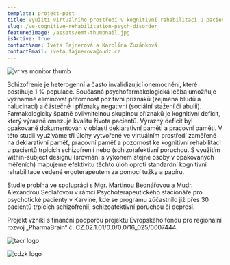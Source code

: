 ```yaml
---
template: project-post
title: Využití virtuálního prostředí v kognitivní rehabilitaci u pacientů s psychiatrickým onemocněním
slug: /ve-cognitive-rehabilitation-psych-disorder
featuredImage: /assets/emt-thumbnail.jpg
isActive: true
contactName: Iveta Fajnerová a Karolína Zuzánková
contactEmail: iveta.fajnerova@nudz.cz
---
```


![vr vs monitor thumb](/emt-thumbnail.jpg)

Schizofrenie je heterogenní a často invalidizující onemocnění, které postihuje 1 % populace. Současná psychofarmakologická léčba umožňuje významně eliminovat přítomnost pozitivní příznaků (zejména bludů a halucinací) a částečně i příznaky negativní (sociální stažení či abulii). Farmakologicky špatně ovlivnitelnou skupinou příznaků je kognitivní deficit, který výrazně omezuje kvalitu života pacientů. Výrazný deficit byl opakovaně dokumentován v oblasti deklarativní paměti a pracovní paměti. V této studii využíváme tři úlohy vytvořené ve virtuálním prostředí zaměřené na deklarativní paměť, pracovní paměť a pozornost ke kognitivní rehabilitaci u pacientů trpících schizofrenií nebo (schizo)afektivní poruchou. S využitím within-subject designu (srovnání s výkonem stejné osoby v opakovaných měřeních) mapujeme efektivitu těchto úloh oproti standardní kognitivní rehabilitace vedené ergoterapeutem za pomocí tužky a papíru.

Studie probíhá ve spolupráci s Mgr. Martinou Bednářovou a Mudr. Alexandrou Sedlářovou v rámci Psychoterapeutického stacionáře pro psychotické pacienty v Karviné, kde se programu zúčastnilo již přes 30 pacientů trpících schizofrenií, schizoafektivní poruchou či depresí.

Projekt vznikl s finanční podporou projektu Evropského fondu pro regionální rozvoj „PharmaBrain“ č. CZ.02.1.01/0.0/0.0/16_025/0007444.

![tacr logo](/logo-tacr.png)

![cdzk logo](/logo-cdzk.png)